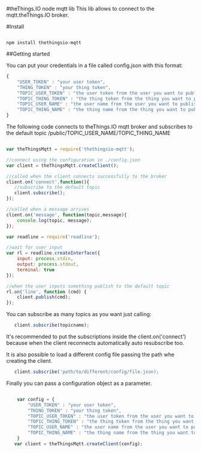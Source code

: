 #theThings.IO node mqtt lib
This lib allows to connect to the mqtt.theThings.IO broker.

#Install
```

npm install thethingsio-mqtt
```

##Getting started

You can put your credentials in a file called config.json with this format:

```js
{
    "USER_TOKEN" : "your user token",
    "THING_TOKEN" : "your thing token",
    "TOPIC_USER_TOKEN" : "the user token from the user you want to publish (can be your user token)",
    "TOPIC_THING_TOKEN" : "the thing token from the thing you want to publish (can be your thing token)",
    "TOPIC_USER_NAME" : "the user name from the user you want to publish (can be your user name)",
    "TOPIC_THING_NAME" : "the thing name from the thing you want to publish (can be your thing name)"
}
```

The following code connects to theThings.IO mqtt broker and subscribes to the default topic /public/TOPIC_USER_NAME/TOPIC_THING_NAME

```js

var theThingsMqtt = require('thethingsio-mqtt');

//connect using the configuration in ./config.json
var client = theThingsMqtt.createClient();

//called when the client connects successfully to the broker
client.on('connect',function(){
   //subscribe to the default topic
   client.subscribe();
});

//called when a message arrives
client.on('message', function(topic,message){
    console.log(topic, message);
});

var readline = require('readline');

//wait for user input
var rl = readline.createInterface({
    input: process.stdin,
    output: process.stdout,
    terminal: true
});

//when the user inputs something publish to the default topic
rl.on('line', function (cmd) {
    client.publish(cmd);
});
```

You can subscribe as many topics as you want just calling:
```js
   client.subscribe(topicname);
```

It's recommended to put the subscriptions inside the client.on('connect') because when the client reconnects
automatically auto resubscribe too.


It is also possible to load a different config file passing the path whe creating the client.
```js
   client.subscribe('path/to/different/config/file.json);
```

Finally you can pass a configuration object as a parameter.

```js

    var config = {
        "USER_TOKEN" : "your user token",
        "THING_TOKEN" : "your thing token",
        "TOPIC_USER_TOKEN" : "the user token from the user you want to publish (can be your user token)",
        "TOPIC_THING_TOKEN" : "the thing token from the thing you want to publish (can be your thing token)",
        "TOPIC_USER_NAME" : "the user name from the user you want to publish (can be your user name)",
        "TOPIC_THING_NAME" : "the thing name from the thing you want to publish (can be your thing name)"
    }
   var client = theThingsMqtt.createClient(config);
```
